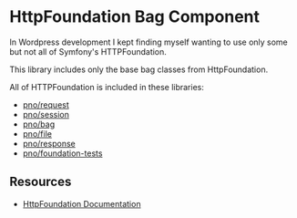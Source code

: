 HttpFoundation Bag Component
========================

In Wordpress development I kept finding myself wanting to use only some but not all of Symfony's HTTPFoundation.

This library includes only the base bag classes from HttpFoundation.
 
All of HTTPFoundation is included in these libraries:
  * [pno/request](https://github.com/penoonan/request)
  * [pno/session](https://github.com/penoonan/session)  
  * [pno/bag](https://github.com/penoonan/bag)
  * [pno/file](https://github.com/penoonan/file)
  * [pno/response](https://github.com/penoonan/response)
  * [pno/foundation-tests](https://github.com/penoonan/foundation-tests)
  

Resources
---------

  * [HttpFoundation Documentation](https://symfony.com/doc/current/components/http_foundation/index.html)
